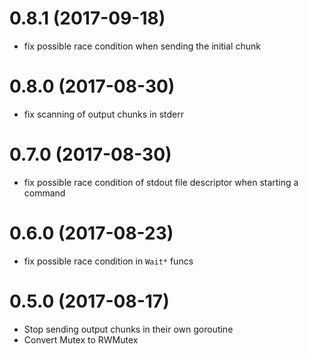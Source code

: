 # 0.8.1 (2017-09-18)

* fix possible race condition when sending the initial chunk

# 0.8.0 (2017-08-30)

* fix scanning of output chunks in stderr

# 0.7.0 (2017-08-30)

* fix possible race condition of stdout file descriptor when starting a command

# 0.6.0 (2017-08-23)

* fix possible race condition in `Wait*` funcs

# 0.5.0 (2017-08-17)

* Stop sending output chunks in their own goroutine
* Convert Mutex to RWMutex
